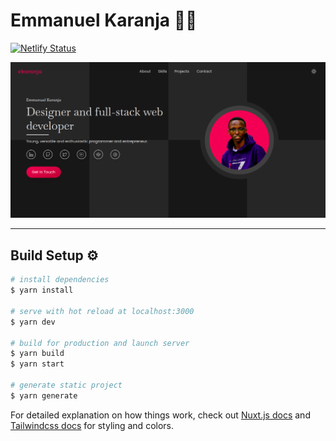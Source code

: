 # Emmanuel Karanja 👨‍💻

[![Netlify Status](https://api.netlify.com/api/v1/badges/adf496e7-df2d-49a3-afeb-521ed6f346c1/deploy-status)](https://app.netlify.com/sites/ekaranja/deploys)

<div align="center">
    <img src="https://github.com/ekaranjaa/portfolio/blob/master/static/screenshot.png">
</div>

---

## Build Setup ⚙️

```bash
# install dependencies
$ yarn install

# serve with hot reload at localhost:3000
$ yarn dev

# build for production and launch server
$ yarn build
$ yarn start

# generate static project
$ yarn generate
```

For detailed explanation on how things work, check out [Nuxt.js docs](https://nuxtjs.org) and [Tailwindcss docs](https://tailwindcss.com) for styling and colors.
